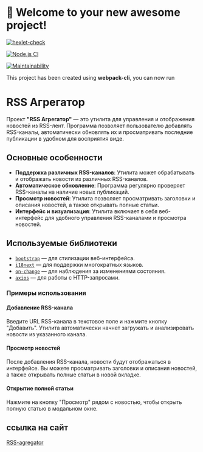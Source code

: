 # 🚀 Welcome to your new awesome project!

[![hexlet-check](https://github.com/userbairapshi/frontend-project-11/actions/workflows/hexlet-check.yml/badge.svg)](https://github.com/userbairapshi/frontend-project-11/actions/workflows/hexlet-check.yml)

[![Node.js CI](https://github.com/userbairapshi/frontend-project-11/actions/workflows/nodejs.yml/badge.svg)](https://github.com/userbairapshi/frontend-project-11/actions/workflows/nodejs.yml)

[![Maintainability](https://api.codeclimate.com/v1/badges/4e7ae4f7f7ea4c16ba39/maintainability)](https://codeclimate.com/github/userbairapshi/frontend-project-11/maintainability)

This project has been created using **webpack-cli**, you can now run


# RSS Агрегатор

Проект **"RSS Агрегатор"** — это утилита для управления и отображения новостей из RSS-лент. Программа позволяет пользователю добавлять RSS-каналы, автоматически обновлять их и просматривать последние публикации в удобном для восприятия виде.

## Основные особенности

- **Поддержка различных RSS-каналов**: Утилита может обрабатывать и отображать новости из различных RSS-каналов.
- **Автоматическое обновление**: Программа регулярно проверяет RSS-каналы на наличие новых публикаций.
- **Просмотр новостей**: Утилита позволяет просматривать заголовки и описания новостей, а также открывать полные статьи.
- **Интерфейс и визуализация**: Утилита включает в себя веб-интерфейс для удобного управления RSS-каналами и просмотра новостей.

## Используемые библиотеки

- [`bootstrap`](https://getbootstrap.com/) — для стилизации веб-интерфейса.
- [`i18next`](https://www.i18next.com/) — для поддержки многократных языков.
- [`on-change`](https://www.npmjs.com/package/on-change) — для наблюдения за изменениями состояния.
- [`axios`](https://axios-http.com/) — для работы с HTTP-запросами.

### Примеры использования

#### Добавление RSS-канала

Введите URL RSS-канала в текстовое поле и нажмите кнопку "Добавить". Утилита автоматически начнет загружать и анализировать новости из указанного канала.

#### Просмотр новостей

После добавления RSS-канала, новости будут отображаться в интерфейсе. Вы можете просматривать заголовки и описания новостей, а также открывать полные статьи в новой вкладке.

#### Открытие полной статьи

Нажмите на кнопку "Просмотр" рядом с новостью, чтобы открыть полную статью в модальном окне.


## ссылка на сайт

[RSS-agregator](https://frontend-project-11-ekz2.onrender.com)
